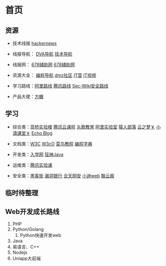 # 首页

## 资源  

- 技术线报  [hackernews](https://mailchi.mp/hackernewsletter/599) 
- 线报导航： [DVA导航](http://www.dva520.com/)  [技术导航](https://www.daohangtx.com/)  
- 线报网： [678辅助网](https://www.678ccs.com/)   [678辅助网](https://www.xkwo.com/)
- 资源大全：  [编程导航](https://www.code-nav.cn/resources)   [dmz社区](https://www.dmzshequ.com/)    [IT营](https://www.dmzshequ.com/)   [IT视频](https://www.97yrbl.com/) 

- 学习路线：[阿里路线](https://developer.aliyun.com/learning)   [腾讯路线](https://cloud.tencent.com/edu/learning)  [Sec-Wiki安全路线](https://www.sec-wiki.com/skill)   
- 产品大佬：[方糖](http://ftqq.com/)  

## 学习
- 综合类：[蓝桥实验楼](https://www.lanqiao.cn/)    [腾讯云课程](https://cloud.tencent.com/edu/learning)    [头歌教育](https://www.educoder.net/)    [阿里实验室](https://developer.aliyun.com/adc/labs/?spm=a2c6h.13858375.0.0.468f3cf2DLkhsf)    [猿人部落](https://www.97yrbl.com/)    [云之梦￥](http://www.yzmedu.com/)    [小滴课堂￥](https://xdclass.net/)    [Echo Blog](https://houbb.github.io/)    

- 文档类：[W3C](https://www.w3cschool.cn/)    [W3cO](http://w3c0.com/)    [菜鸟教程](https://www.runoob.com/)    [编程字典](https://codingdict.com/tutorials) 
- 开发类：[入学网](https://www.wldeer.com/)    [狂神Java](https://www.kuangstudy.com/)  
- 运维类：[腾讯实验课](https://cloud.tencent.com/lab/labslist)
- 安全类：[黑客街](https://www.hackjie.com/)    [漏洞银行](https://skills.bugbank.cn/)   [合天网安](https://www.hetianlab.com/)    [小迪web](https://www.bilibili.com/video/av374994720/)    [飘云阁](https://www.chinapyg.com/)

## 临时待整理





## Web开发成长路线

1. PHP
2. Python/Golang
   1. Python快速开发web
3. Java
4. 易语言、C++
5. Nodejs
6. Uniapp大前端



